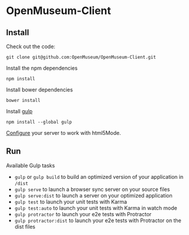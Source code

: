 # OpenMuseum-Client

## Install

Check out the code:
```
git clone git@github.com:OpenMuseum/OpenMuseum-Client.git
```

Install the npm dependencies
```
npm install
```

Install bower dependencies
```
bower install
```

Install [gulp](http://gulpjs.com/)
```
npm install --global gulp
```

[Configure](https://github.com/angular-ui/ui-router/wiki/Frequently-Asked-Questions#how-to-configure-your-server-to-work-with-html5mode) your server to work with html5Mode.

## Run

Available Gulp tasks

- `gulp` or `gulp build` to build an optimized version of your application in `/dist`
- `gulp serve` to launch a browser sync server on your source files
- `gulp serve:dist` to launch a server on your optimized application
- `gulp test` to launch your unit tests with Karma
- `gulp test:auto` to launch your unit tests with Karma in watch mode
- `gulp protractor` to launch your e2e tests with Protractor
- `gulp protractor:dist` to launch your e2e tests with Protractor on the dist files
